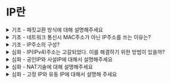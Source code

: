 # IP란

<details>
<summary>기초 - 패킷교환 방식에 대해 설명해주세요</summary>  


</details>

<details>
<summary>기초 - 네트워크 통신시 MAC주소가 아닌 IP주소를 쓰는 이유는?</summary>  


</details>

<details>
<summary>기초 - IP주소의 구성?</summary>  


</details>

<details>
<summary>심화 - IP(IPv4)주소는 고갈되었다. 이를 해결하기 위한 방법이 있을까?</summary>  

- 서브넷팅
- IPv6
</details>

<details>
<summary>심화 - 공인IP와 사설IP에 대해서 설명해주세요</summary>  

</details>

<details>
<summary>심화 - NAT기술에 대해 설명해주세요</summary>  

</details>

<details>
<summary>심화 - 고정 IP와 유동 IP에 대해서 설명해 주세요</summary>  

</details>